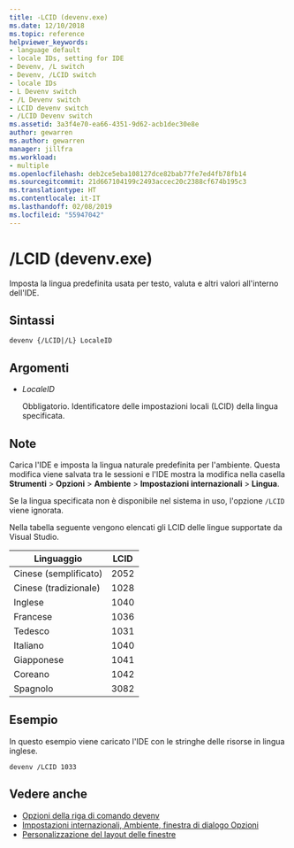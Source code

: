 ```yaml
---
title: -LCID (devenv.exe)
ms.date: 12/10/2018
ms.topic: reference
helpviewer_keywords:
- language default
- locale IDs, setting for IDE
- Devenv, /L switch
- Devenv, /LCID switch
- locale IDs
- L Devenv switch
- /L Devenv switch
- LCID devenv switch
- /LCID Devenv switch
ms.assetid: 3a3f4e70-ea66-4351-9d62-acb1dec30e8e
author: gewarren
ms.author: gewarren
manager: jillfra
ms.workload:
- multiple
ms.openlocfilehash: deb2ce5eba108127dce82bab77fe7ed4fb78fb14
ms.sourcegitcommit: 21d667104199c2493accec20c2388cf674b195c3
ms.translationtype: HT
ms.contentlocale: it-IT
ms.lasthandoff: 02/08/2019
ms.locfileid: "55947042"
---
```

# <a name="lcid-devenvexe"></a>/LCID (devenv.exe)

Imposta la lingua predefinita usata per testo, valuta e altri valori all'interno dell'IDE.

## <a name="syntax"></a>Sintassi

```shell
devenv {/LCID|/L} LocaleID
```

## <a name="arguments"></a>Argomenti

- *LocaleID*

  Obbligatorio. Identificatore delle impostazioni locali (LCID) della lingua specificata.

## <a name="remarks"></a>Note

Carica l'IDE e imposta la lingua naturale predefinita per l'ambiente. Questa modifica viene salvata tra le sessioni e l'IDE mostra la modifica nella casella **Strumenti** > **Opzioni** > **Ambiente** > **Impostazioni internazionali** > **Lingua**.

Se la lingua specificata non è disponibile nel sistema in uso, l'opzione `/LCID` viene ignorata.

Nella tabella seguente vengono elencati gli LCID delle lingue supportate da Visual Studio.

|Linguaggio|LCID|
|--------------|----------|
|Cinese (semplificato)|2052|
|Cinese (tradizionale)|1028|
|Inglese|1040|
|Francese|1036|
|Tedesco|1031|
|Italiano|1040|
|Giapponese|1041|
|Coreano|1042|
|Spagnolo|3082|

## <a name="example"></a>Esempio

In questo esempio viene caricato l'IDE con le stringhe delle risorse in lingua inglese.

```shell
devenv /LCID 1033
```

## <a name="see-also"></a>Vedere anche

- [Opzioni della riga di comando devenv](../../ide/reference/devenv-command-line-switches.md)
- [Impostazioni internazionali, Ambiente, finestra di dialogo Opzioni](../../ide/reference/international-settings-environment-options-dialog-box.md)
- [Personalizzazione del layout delle finestre](../../ide/customizing-window-layouts-in-visual-studio.md)
